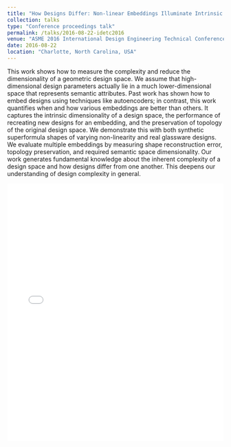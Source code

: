 ```yaml
---
title: "How Designs Differ: Non-linear Embeddings Illuminate Intrinsic Design Complexity"
collection: talks
type: "Conference proceedings talk"
permalink: /talks/2016-08-22-idetc2016
venue: "ASME 2016 International Design Engineering Technical Conferences and Computers and Information in Engineering Conference (IDETC-CIE2016)"
date: 2016-08-22
location: "Charlotte, North Carolina, USA"
---
```


This work shows how to measure the complexity and reduce the dimensionality of a geometric design space. We assume that high-dimensional design parameters actually lie in a much lower-dimensional space that represents semantic attributes. Past work has shown how to embed designs using techniques like autoencoders; in contrast, this work quantifies when and how various embeddings are better than others. It captures the intrinsic dimensionality of a design space, the performance of recreating new designs for an embedding, and the preservation of topology of the original design space. We demonstrate this with both synthetic superformula shapes of varying non-linearity and real glassware designs. We evaluate multiple embeddings by measuring shape reconstruction error, topology preservation, and required semantic space dimensionality. Our work generates fundamental knowledge about the inherent complexity of a design space and how designs differ from one another. This deepens our understanding of design complexity in general.

<iframe src="/files/pdf/talks/design_manifold_idetc2016.pdf" width="100%" height="600" frameborder="no" border="0" marginwidth="0" marginheight="0"></iframe>
